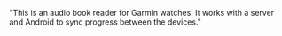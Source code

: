 "This is an audio book reader for Garmin watches.  It works with a server and Android to sync progress between the devices." 
